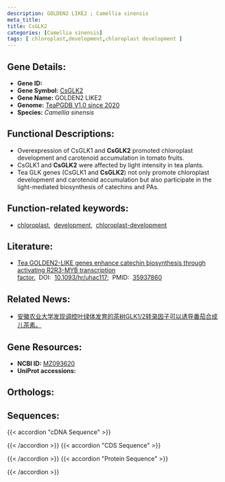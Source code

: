 ```yaml
---
description: GOLDEN2 LIKE2 ; Camellia sinensis
meta_title:
title: CsGLK2
categories: [Camellia sinensis]
tags: [ chloroplast,development,chloroplast development ]
---
```


## Gene Details:
- **Gene ID:**	[]()
- **Gene Symbol:** <u> CsGLK2 </u>
- **Gene Name:** GOLDEN2 LIKE2
- **Genome:** [TeaPGDB V1.0 since 2020]()
- **Species:** *Camellia sinensis*

## Functional Descriptions:
   - Overexpression of CsGLK1 and **CsGLK2** promoted chloroplast development and carotenoid accumulation in tomato fruits.
   - CsGLK1 and **CsGLK2** were affected by light intensity in tea plants.
   - Tea GLK genes (CsGLK1 and **CsGLK2**) not only promote chloroplast development and carotenoid accumulation but also participate in the light-mediated biosynthesis of catechins and PAs.

## Function-related keywords:
   - [chloroplast](/tags/chloroplast/),&nbsp;&nbsp;[development](/tags/development/),&nbsp;&nbsp;[chloroplast-development](/tags/chloroplast-development/)

## Literature:
   - [Tea GOLDEN2-LIKE genes enhance catechin biosynthesis through activating R2R3-MYB transcription factor.]( https://academic.oup.com/hr/article/doi/10.1093/hr/uhac117/6586543)&nbsp;&nbsp;DOI:&nbsp;&nbsp;[10.1093/hr/uhac117](https://academic.oup.com/hr/article/doi/10.1093/hr/uhac117/6586543);&nbsp;&nbsp;PMID:&nbsp;&nbsp;[35937860](https://pubmed.ncbi.nlm.nih.gov/35937860/)

## Related News:
   - [安徽农业大学发现调控叶绿体发育的茶树GLK1/2转录因子可以诱导番茄合成儿茶素。](https://mp.weixin.qq.com/s?__biz=MzIyOTY2NDYyNQ==&mid=2247541243&idx=3&sn=9aee286136bc206b50c42480346b7e70&chksm=e8bd53e5dfcadaf335c45abeec0adce562c27187d85ff10bae719d73f4dfb50a52d1820b30b8&scene=27#wechat_redirect)

## Gene Resources:
- **NCBI ID:**  [MZ093620](https://www.ncbi.nlm.nih.gov/gene/?term=MZ093620)
- **UniProt accessions:** [](https://www.uniprot.org/uniprotkb//entry)

## Orthologs:

## Sequences:
{{< accordion "cDNA Sequence" >}}

{{< /accordion >}}
{{< accordion "CDS Sequence" >}}

{{< /accordion >}}
{{< accordion "Protein Sequence" >}}

{{< /accordion >}}
